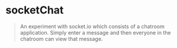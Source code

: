 # socketChat

> An experiment with socket.io which consists of a chatroom application.
> Simply enter a message and then everyone in the chatroom can view that message.